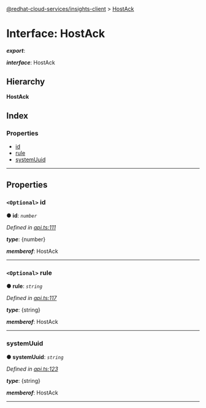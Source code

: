 [@redhat-cloud-services/insights-client](../README.md) > [HostAck](../interfaces/hostack.md)

# Interface: HostAck

*__export__*: 

*__interface__*: HostAck

## Hierarchy

**HostAck**

## Index

### Properties

* [id](hostack.md#id)
* [rule](hostack.md#rule)
* [systemUuid](hostack.md#systemuuid)

---

## Properties

<a id="id"></a>

### `<Optional>` id

**● id**: *`number`*

*Defined in [api.ts:111](https://github.com/RedHatInsights/javascript-clients/blob/master/packages/insights/api.ts#L111)*

*__type__*: {number}

*__memberof__*: HostAck

___
<a id="rule"></a>

### `<Optional>` rule

**● rule**: *`string`*

*Defined in [api.ts:117](https://github.com/RedHatInsights/javascript-clients/blob/master/packages/insights/api.ts#L117)*

*__type__*: {string}

*__memberof__*: HostAck

___
<a id="systemuuid"></a>

###  systemUuid

**● systemUuid**: *`string`*

*Defined in [api.ts:123](https://github.com/RedHatInsights/javascript-clients/blob/master/packages/insights/api.ts#L123)*

*__type__*: {string}

*__memberof__*: HostAck

___

